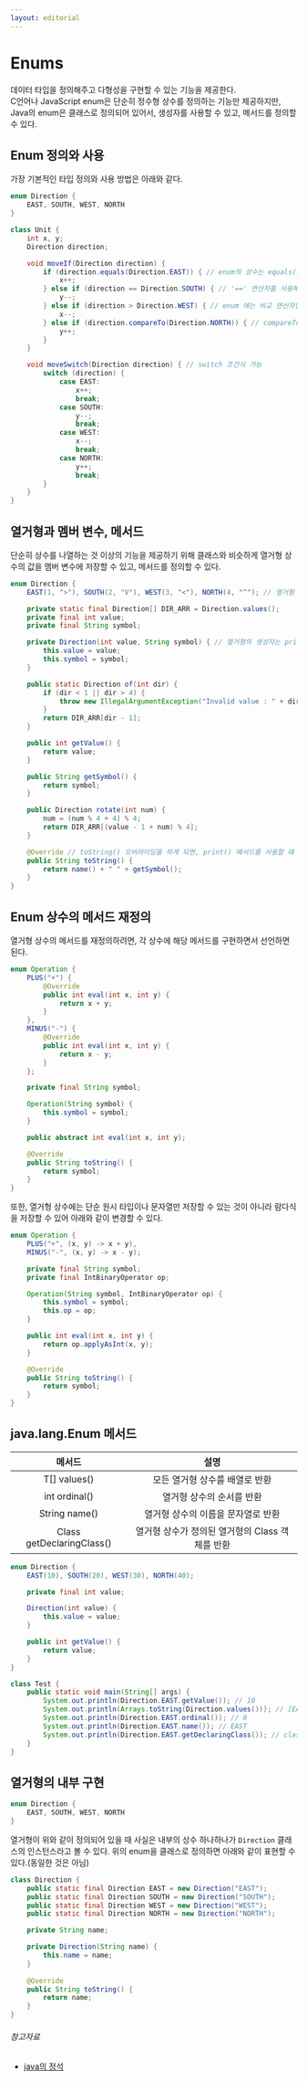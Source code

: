 ```yaml
---
layout: editorial
---
```


# Enums

데이터 타입을 정의해주고 다형성을 구현할 수 있는 기능을 제공한다.  
C언어나 JavaScript enum은 단순히 정수형 상수를 정의하는 기능만 제공하지만, Java의 enum은 클래스로 정의되어 있어서, 생성자를 사용할 수 있고, 메서드를 정의할 수 있다.

## Enum 정의와 사용

가장 기본적인 타입 정의와 사용 방법은 아래와 같다.

```java
enum Direction {
    EAST, SOUTH, WEST, NORTH
}

class Unit {
    int x, y;
    Direction direction;

    void moveIf(Direction direction) {
        if (direction.equals(Direction.EAST)) { // enum의 상수는 equals()로 비교 가능
            x++;
        } else if (direction == Direction.SOUTH) { // '==' 연산자를 사용해 equals() 보다 빠른 성능을 기대할 수 있다.
            y--;
        } else if (direction > Direction.WEST) { // enum 에는 비교 연산자인 '<', '>' 사용 불가 
            x--;
        } else if (direction.compareTo(Direction.NORTH)) { // compareTo() 사용 가능
            y++;
        }
    }

    void moveSwitch(Direction direction) { // switch 조건식 가능
        switch (direction) {
            case EAST:
                x++;
                break;
            case SOUTH:
                y--;
                break;
            case WEST:
                x--;
                break;
            case NORTH:
                y++;
                break;
        }
    }
}
```

## 열거형과 멤버 변수, 메서드

단순히 상수를 나열하는 것 이상의 기능을 제공하기 위해 클래스와 비슷하게 열거형 상수의 값을 멤버 변수에 저장할 수 있고, 메서드를 정의할 수 있다.

```java
enum Direction {
    EAST(1, ">"), SOUTH(2, "V"), WEST(3, "<"), NORTH(4, "^"); // 열거형 상수를 선언과 동시에 생성자 호출

    private static final Direction[] DIR_ARR = Direction.values();
    private final int value;
    private final String symbol;

    private Direction(int value, String symbol) { // 열거형의 생성자는 private으로 생략 가능
        this.value = value;
        this.symbol = symbol;
    }

    public static Direction of(int dir) {
        if (dir < 1 || dir > 4) {
            throw new IllegalArgumentException("Invalid value : " + dir);
        }
        return DIR_ARR[dir - 1];
    }

    public int getValue() {
        return value;
    }

    public String getSymbol() {
        return symbol;
    }

    public Direction rotate(int num) {
        num = (num % 4 + 4) % 4;
        return DIR_ARR[(value - 1 + num) % 4];
    }

    @Override // toString() 오버라이딩을 하게 되면, print() 메서드를 사용할 때 자동으로 호출된다.
    public String toString() {
        return name() + " " + getSymbol();
    }
}
```

## Enum 상수의 메서드 재정의

열거형 상수의 메서드를 재정의하려면, 각 상수에 해당 메서드를 구현하면서 선언하면 된다.

```java
enum Operation {
    PLUS("+") {
        @Override
        public int eval(int x, int y) {
            return x + y;
        }
    },
    MINUS("-") {
        @Override
        public int eval(int x, int y) {
            return x - y;
        }
    };

    private final String symbol;

    Operation(String symbol) {
        this.symbol = symbol;
    }

    public abstract int eval(int x, int y);

    @Override
    public String toString() {
        return symbol;
    }
}
```

또한, 열거형 상수에는 단순 원시 타입이나 문자열만 저장할 수 있는 것이 아니라 람다식을 저장할 수 있어 아래와 같이 변경할 수 있다.

```java
enum Operation {
    PLUS("+", (x, y) -> x + y),
    MINUS("-", (x, y) -> x - y);

    private final String symbol;
    private final IntBinaryOperator op;

    Operation(String symbol, IntBinaryOperator op) {
        this.symbol = symbol;
        this.op = op;
    }

    public int eval(int x, int y) {
        return op.applyAsInt(x, y);
    }

    @Override
    public String toString() {
        return symbol;
    }
}
```

## java.lang.Enum 메서드

|             메서드              |              설명               |
|:----------------------------:|:-----------------------------:|
|         T[] values()         |       모든 열거형 상수를 배열로 반환       |
|        int ordinal()         |        열거형 상수의 순서를 반환         |
|        String name()         |      열거형 상수의 이름을 문자열로 반환      |
| Class<E> getDeclaringClass() | 열거형 상수가 정의된 열거형의 Class 객체를 반환 |

```java
enum Direction {
    EAST(10), SOUTH(20), WEST(30), NORTH(40);

    private final int value;

    Direction(int value) {
        this.value = value;
    }

    public int getValue() {
        return value;
    }
}

class Test {
    public static void main(String[] args) {
        System.out.println(Direction.EAST.getValue()); // 10
        System.out.println(Arrays.toString(Direction.values())); // [EAST, SOUTH, WEST, NORTH]
        System.out.println(Direction.EAST.ordinal()); // 0
        System.out.println(Direction.EAST.name()); // EAST
        System.out.println(Direction.EAST.getDeclaringClass()); // class Direction
    }
}
```

## 열거형의 내부 구현

```java
enum Direction {
    EAST, SOUTH, WEST, NORTH
}
```

열거형이 위와 같이 정의되어 있을 때 사실은 내부의 상수 하나하나가 `Direction` 클래스의 인스턴스라고 볼 수 있다.
위의 enum을 클래스로 정의하면 아래와 같이 표현할 수 있다.(동일한 것은 아님)

```java
class Direction {
    public static final Direction EAST = new Direction("EAST");
    public static final Direction SOUTH = new Direction("SOUTH");
    public static final Direction WEST = new Direction("WEST");
    public static final Direction NORTH = new Direction("NORTH");

    private String name;

    private Direction(String name) {
        this.name = name;
    }
    
    @Override
    public String toString() {
        return name;
    }
}
```

###### 참고자료

- [java의 정석](https://www.nl.go.kr/seoji/contents/S80100000000.do?schM=intgr_detail_view_isbn&page=1&pageUnit=10&schType=simple&schStr=Java의+정석&isbn=9788994492032&cipId=200741285%2C)